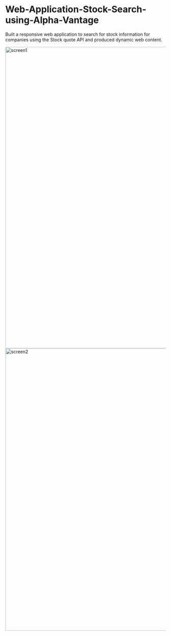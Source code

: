 # Web-Application-Stock-Search-using-Alpha-Vantage
Built a responsive web application to search for stock information for companies using the Stock quote API and produced dynamic web content.


<img width="948" alt="screen1" src="https://user-images.githubusercontent.com/23444062/38114977-35854e48-335f-11e8-8b84-eff848b92b65.png">

<img width="888" alt="screen2" src="https://user-images.githubusercontent.com/23444062/38114998-53899070-335f-11e8-95b3-849ed945aac2.png">

